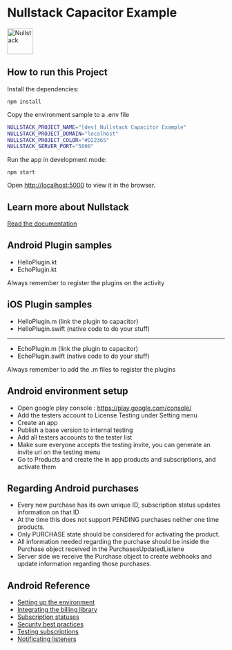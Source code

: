 # Nullstack Capacitor Example

<img src='https://raw.githubusercontent.com/nullstack/nullstack/master/nullstack.png' height='60' alt='Nullstack' />

## How to run this Project

Install the dependencies:

`npm install`

Copy the environment sample to a .env file

```sh
NULLSTACK_PROJECT_NAME="[dev] Nullstack Capacitor Example"
NULLSTACK_PROJECT_DOMAIN="localhost"
NULLSTACK_PROJECT_COLOR="#D22365"
NULLSTACK_SERVER_PORT="5000"
```

Run the app in development mode:

`npm start`

Open [http://localhost:5000](http://localhost:5000) to view it in the browser.

## Learn more about Nullstack

[Read the documentation](https://nullstack.app/documentation)


## Android Plugin samples

 - HelloPlugin.kt
 - EchoPlugin.kt

Always remember to register the plugins on the activity


## iOS Plugin samples
 - HelloPlugin.m (link the plugin to capacitor)
 - HelloPlugin.swift (native code to do your stuff)
 ---------------------------------------------------
 - EchoPlugin.m (link the plugin to capacitor)
 - EchoPlugin.swift (native code to do your stuff)

Always remember to add the .m files to register the plugins

## Android environment setup

- Open google play console : https://play.google.com/console/
- Add the testers account to License Testing under Setting menu
- Create an app
- Publish a base version to internal testing
- Add all testers accounts to the tester list
- Make sure everyone accepts the testing invite, you can generate an invite url on the testing menu
- Go to Products and create the in app products and subscriptions, and activate them

## Regarding Android purchases

- Every new purchase has its own unique ID, subscription status updates information on that ID
- At the time this does not support PENDING purchases neither one time products.
- Only PURCHASE state should be considered for activating the product.
- All information needed regarding the purchase should be inside the Purchase object received in the PurchasesUpdatedListene
- Server side we receive the Purchase object to create webhooks and update information regarding those purchases.

## Android Reference

- [Setting up the environment](https://developer.android.com/google/play/billing/getting-ready)
- [Integrating the billing library](https://developer.android.com/google/play/billing/integrate)
- [Subscription statuses](https://developer.android.com/google/play/billing/subscriptions)
- [Security best practices](https://developer.android.com/google/play/billing/security)
- [Testing subscriptions](https://qonversion.io/blog/the-ultimate-guide-to-subscription-testing-on-android/)
- [Notificating listeners](https://capacitorjs.com/docs/plugins/android#plugin-events)